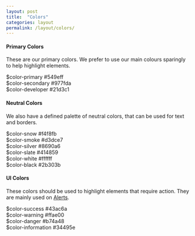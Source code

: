 ```yaml
---
layout: post
title:  "Colors"
categories: layout
permalink: /layout/colors/
---
```


#### Primary Colors
These are our primary colors. We prefer to use our main colours sparingly to help highlight elements.

<div class="grid grid--collapse">
  <div class="grid__small-12 grid__medium-4 grid__columns">
    <div class="color-block cb-primary">
      <span>$color-primary</span>
      <span>#549eff</span>
    </div>
  </div>
  <div class="grid__small-12 grid__medium-4 grid__columns">
    <div class="color-block cb-secondary">
      <span>$color-secondary</span>
      <span>#977fda</span>
    </div>
  </div>
  <div class="grid__small-12 grid__medium-4 grid__columns">
    <div class="color-block cb-developer">
      <span>$color-developer</span>
      <span>#21d3c1</span>
    </div>
  </div>
</div>

<div class="space-breaker"></div>

#### Neutral Colors
We also have a defined palette of neutral colors, that can be used for text and borders.

<div class="grid grid--collapse">
  <div class="grid__small-12 grid__medium-3 grid__columns">
     <div class="color-block cb-snow">
      <span>$color-snow</span>
      <span>#f4f8fb</span>
    </div>
  </div>
  <div class="grid__small-12 grid__medium-3 grid__columns">
    <div class="color-block cb-smoke">
      <span>$color-smoke</span>
      <span>#d3dce7</span>
    </div>
  </div>
  <div class="grid__small-12 grid__medium-3 grid__columns">
    <div class="color-block cb-silver">
      <span>$color-silver</span>
      <span> #8690a6</span>
    </div>
  </div>
  <div class="grid__small-12 grid__medium-3 grid__columns">
    <div class="color-block cb-slate">
      <span>$color-slate</span>
      <span>#414859</span>
    </div>
  </div>
</div>

<div class="grid grid--collapse">
  <div class="grid__small-12 grid__medium-6 grid__columns">
    <div class="color-block cb-white">
      <span>$color-white</span>
      <span>#ffffff</span>
    </div>
  </div>
  <div class="grid__small-12 grid__medium-6 grid__columns">
     <div class="color-block cb-black">
      <span>$color-black</span>
      <span>#2b303b</span>
    </div>
  </div>
</div>

<div class="space-breaker"></div>

#### UI Colors
These colors should be used to highlight elements that require action. They are mainly used on [Alerts](/alerts).

<div class="grid grid--collapse">
  <div class="grid__small-12 grid__medium-3 grid__columns">
    <div class="color-block cb-success">
      <span>$color-success</span>
      <span>#43ac6a</span>
    </div>
  </div>
  <div class="grid__small-12 grid__medium-3 grid__columns">
    <div class="color-block cb-warning">
      <span>$color-warning</span>
      <span>#ffae00</span>
    </div>
  </div>
  <div class="grid__small-12 grid__medium-3 grid__columns">
    <div class="color-block cb-alert">
      <span>$color-danger</span>
      <span>#b74a48</span>
    </div>
  </div>
  <div class="grid__small-12 grid__medium-3 grid__columns">
    <div class="color-block cb-information">
      <span>$color-information</span>
      <span>#34495e</span>
    </div>
  </div>
</div>